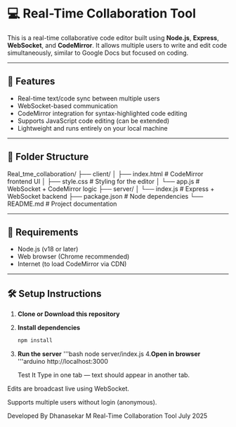 # 💻 Real-Time Collaboration Tool

This is a real-time collaborative code editor built using **Node.js**, **Express**, **WebSocket**, and **CodeMirror**. It allows multiple users to write and edit code simultaneously, similar to Google Docs but focused on coding.

---

## 🚀 Features

- Real-time text/code sync between multiple users
- WebSocket-based communication
- CodeMirror integration for syntax-highlighted code editing
- Supports JavaScript code editing (can be extended)
- Lightweight and runs entirely on your local machine

---

## 📁 Folder Structure

Real_tme_collaboration/
├── client/
│ ├── index.html # CodeMirror frontend UI
│ ├── style.css # Styling for the editor
│ └── app.js # WebSocket + CodeMirror logic
├── server/
│ └── index.js # Express + WebSocket backend
├── package.json # Node dependencies
└── README.md # Project documentation


---

## 🔧 Requirements

- Node.js (v18 or later)
- Web browser (Chrome recommended)
- Internet (to load CodeMirror via CDN)

---

## 🛠️ Setup Instructions

1. **Clone or Download this repository**

2. **Install dependencies**
   ```bash
   npm install
3. **Run the server**
   '''bash
   node server/index.js
4.**Open in browser**
   '''arduino
   http://localhost:3000

    Test It
Type in one tab — text should appear in another tab.

Edits are broadcast live using WebSocket.

Supports multiple users without login (anonymous).

Developed By
Dhanasekar M
Real-Time Collaboration Tool
July 2025
